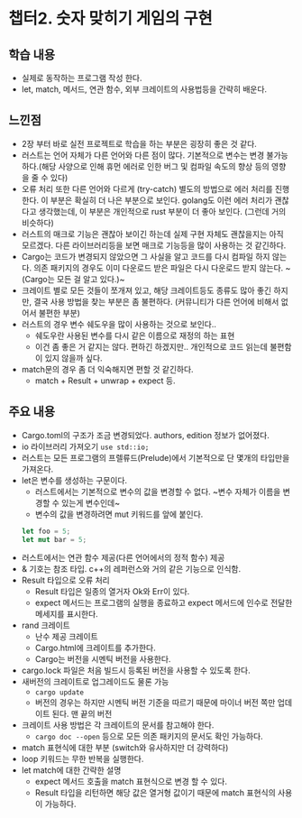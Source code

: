 # 챕터2. 숫자 맞히기 게임의 구현

## 학습 내용
- 실제로 동작하는 프로그램 작성 한다.
- let, match, 메서드, 연관 함수, 외부 크레이트의 사용법등을 간략히 배운다.

## 느낀점
- 2장 부터 바로 실전 프로젝트로 학습을 하는 부분은 굉장히 좋은 것 같다.
- 러스트는 언어 자체가 다른 언어와 다른 점이 많다. 기본적으로 변수는 변경 불가능 하다.(해당 사양으로 인해 휴먼 에러로 인한 버그 및 컴파일 속도의 향상 등의 영향을 줄 수 있다)
- 오류 처리 또한 다른 언어와 다르게 (try-catch) 별도의 방법으로 에러 처리를 진행한다. 이 부분은 확실히 더 나은 부분으로 보인다. golang도 이런 에러 처리가 괜찮다고 생각했는데, 이 부분은 개인적으로 rust 부분이 더 좋아 보인다. (그런데 거의 비슷하다)
- 러스트의 매크로 기능은 괜찮아 보이긴 하는데 실제 구현 자체도 괜찮을지는 아직 모르겠다. 다른 라이브러리등을 보면 매크로 기능등을 많이 사용하는 것 같긴하다.
- Cargo는 코드가 변경되지 않았으면 그 사실을 알고 코드를 다시 컴파일 하지 않는다. 의존 패키지의 경우도 이미 다운로드 받은 파일은 다시 다운로드 받지 않는다. ~(Cargo는 모든 걸 알고 있다.)~
- 크레이트 별로 모든 것들이 쪼개져 있고, 해당 크레이트등도 종류도 많아 좋긴 하지만, 결국 사용 방법을 찾는 부분은 좀 불편하다. (커뮤니티가 다른 언어에 비해서 없어서 불편한 부분)
- 러스트의 경우 변수 쉐도우을 많이 사용하는 것으로 보인다..
    - 쉐도우란 사용된 변수를 다시 같은 이름으로 재정의 하는 표현
    - 이건 좀 좋은 거 같지는 않다. 편하긴 하겠지만.. 개인적으로 코드 읽는데 불편함이 있지 않을까 싶다.
- match문의 경우 좀 더 익숙해지면 편할 것 같긴하다.
    - match + Result + unwrap + expect 등.

## 주요 내용
- Cargo.toml의 구조가 조금 변경되었다. authors, edition 정보가 없어졌다.
- io 라이브러리 가져오기 `use std::io;`
- 러스트는 모든 프로그램의 프렐류드(Prelude)에서 기본적으로 단 몇개의 타입만을 가져온다.
- let은 변수를 생성하는 구문이다.
    - 러스트에서는 기본적으로 변수의 값을 변경할 수 없다. ~변수 자체가 이름을 변경할 수 있는게 변수인데~
    - 변수의 값을 변경하려면 mut 키워드를 앞에 붙인다.
    ```rust
    let foo = 5;
    let mut bar = 5;
    ```
- 러스트에서는 연관 함수 제공(다른 언어에서의 정적 함수) 제공
- & 기호는 참조 타입. c++의 레퍼런스와 거의 같은 기능으로 인식함.
- Result 타입으로 오류 처리
    - Result 타입은 일종의 열거자 Ok와 Err이 있다.
    - expect 메서드는 프로그램의 실행을 종료하고 expect 메서드에 인수로 전달한 메세지를 표시한다.
- rand 크레이트
    - 난수 제공 크레이트
    - Cargo.html에 크레이트를 추가한다.
    - Cargo는 버전을 시멘틱 버전을 사용한다.
- cargo.lock 파일은 처음 빌드시 등록된 버전을 사용할 수 있도록 한다.
- 새버전의 크레이트로 업그레이드도 물론 가능
    - `cargo update`
    - 버전의 경우는 하지만 시멘틱 버전 기준을 따르기 때문에 마이너 버전 쪽만 업데이트 된다. 맨 끝의 버전
- 크레이트 사용 방법은 각 크레이트의 문서를 참고해야 한다.
    - `cargo doc --open` 등으로 모든 의존 패키지의 문서도 확인 가능하다.
- match 표현식에 대한 부분 (switch와 유사하지만 더 강력하다)
- loop 키워드는 무한 반복을 실행한다.
- let match에 대한 간략한 설명
    - expect 메서드 호출을 match 표현식으로 변경 할 수 있다.
    - Result 타입을 리턴하면 해당 값은 열거형 값이기 때문에 match 표현식의 사용이 가능하다.